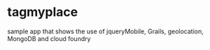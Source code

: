 tagmyplace
==========

sample app that shows the use of jqueryMobile, Grails, geolocation, MongoDB and cloud foundry